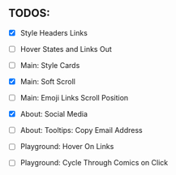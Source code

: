 ## TODOS: 
- [x] Style Headers Links
- [ ] Hover States and Links Out
- [ ] Main: Style Cards
- [x] Main: Soft Scroll
- [ ] Main: Emoji Links Scroll Position
- [x] About: Social Media
- [ ] About: Tooltips: Copy Email Address
- [ ] Playground: Hover On Links
- [ ] Playground: Cycle Through Comics on Click

